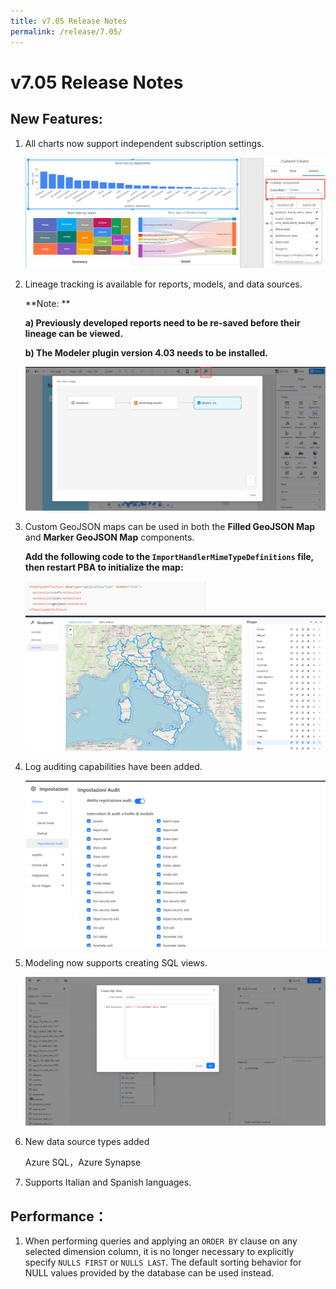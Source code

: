 ```yaml
---
title: v7.05 Release Notes
permalink: /release/7.05/
---
```



# v7.05 Release Notes

## New Features:

1. All charts now support independent subscription settings.


   <div align="left"><img src="./images/image-20250514142642597.png" /></div>

2. Lineage tracking is available for reports, models, and data sources.

   **Note: **

   **a) Previously developed reports need to be re-saved before their lineage can be viewed.**

   **b) The Modeler plugin version 4.03 needs to be installed.**

   <div align="left"><img src="./images/image-20250514142721653.png"  /></div>

3. Custom GeoJSON maps can be used in both the **Filled GeoJSON Map** and **Marker GeoJSON Map** components.

   **Add the following code to the `ImportHandlerMimeTypeDefinitions` file, then restart PBA to initialize the map:**

   <div align="left"><img src="./images/image-20250515135022709.png" width="60%" /></div>

   <div align="left"><img src="./images/image-20250514142833763.png" /></div>

4. Log auditing capabilities have been added.

   <div align="left"><img src="./images/image-20250514142906083.png"/></div>

5. Modeling now supports creating SQL views.

   <div align="left"><img src="./images/image-20250525094902318.png"  /></div>

6. New data source types added

   Azure SQL，Azure Synapse

7. Supports Italian and Spanish languages.

## Performance：

1. When performing queries and applying an `ORDER BY` clause on any selected dimension column, it is no longer necessary to explicitly specify `NULLS FIRST` or `NULLS LAST`. The default sorting behavior for NULL values provided by the database can be used instead.